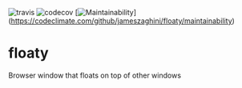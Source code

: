 ![travis](https://travis-ci.org/jameszaghini/floaty.svg?branch=develop)
![codecov](https://codecov.io/gh/jameszaghini/floaty/branch/develop/graph/badge.svg)
[![Maintainability](https://api.codeclimate.com/v1/badges/c921f9572d8f098a4be6/maintainability)]
(https://codeclimate.com/github/jameszaghini/floaty/maintainability)

# floaty

Browser window that floats on top of other windows
